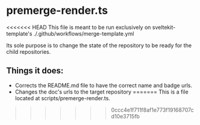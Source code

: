 # premerge-render.ts

<<<<<<< HEAD
This file is meant to be run exclusively on sveltekit-template's ./.github/workflows/merge-template.yml

Its sole purpose is to change the state of the repository to be ready for the child repositories.

## Things it does:
- Corrects the README.md file to have the correct name and badge urls.
- Changes the doc's urls to the target repository
=======
This is a file located at scripts/premerge-render.ts.
>>>>>>> 0ccc4e1f711f8af1e773f19168707cd10e3715fb
